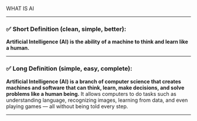 WHAT IS AI

---

### ✅ **Short Definition (clean, simple, better):**

**Artificial Intelligence (AI) is the ability of a machine to think and learn like a human.**

---

### ✅ **Long Definition (simple, easy, complete):**

**Artificial Intelligence (AI) is a branch of computer science that creates machines and software that can think, learn, make decisions, and solve problems like a human being.**
It allows computers to do tasks such as understanding language, recognizing images, learning from data, and even playing games — all without being told every step.

---
